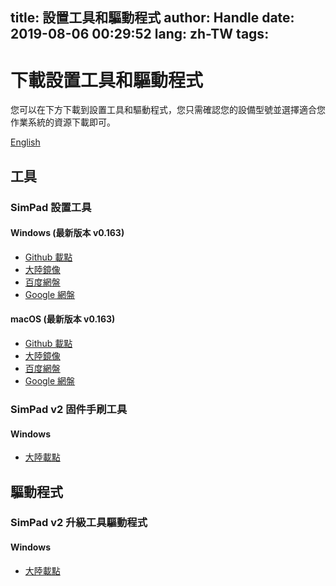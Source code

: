 title: 設置工具和驅動程式
author: Handle
date: 2019-08-06 00:29:52
lang: zh-TW
tags:
---
# 下載設置工具和驅動程式

您可以在下方下載到設置工具和驅動程式，您只需確認您的設備型號並選擇適合您作業系統的資源下載即可。

[English](/simblog/2019/08/06/download_control_pannel_and_drivers.en/)

<!--more-->

## 工具

### SimPad 設置工具

#### Windows (最新版本 v0.163)

- [Github 載點](https://github.com/iamapig120/simpad-control-panel/releases/latest)
- [大陸鏡像](http://simshop.po-i.cc:8117/check-roms/simpad_control_pannel.zip)
- [百度網盤](https://pan.baidu.com/s/1iyKR8VuCHOcb268qGasDjw)
- [Google 網盤](https://drive.google.com/open?id=1BKlzmygNA-BeAlN8PIP6oxpImct3_gvv)

#### macOS (最新版本 v0.163)

- [Github 載點](https://github.com/iamapig120/simpad-control-panel/releases/latest)
- [大陸鏡像](http://simshop.po-i.cc:8117/check-roms/simpad_control_pannel_darwin.dmg)
- [百度網盤](https://pan.baidu.com/s/1iyKR8VuCHOcb268qGasDjw)
- [Google 網盤](https://drive.google.com/open?id=1BKlzmygNA-BeAlN8PIP6oxpImct3_gvv)

### SimPad v2 固件手刷工具

#### Windows

- [大陸載點](http://simshop.po-i.cc:8117/check-roms/updateTool.zip)

## 驅動程式

### SimPad v2 升級工具驅動程式

#### Windows

- [大陸載點](http://simshop.po-i.cc:8117/check-roms/DRIVER.zip)
